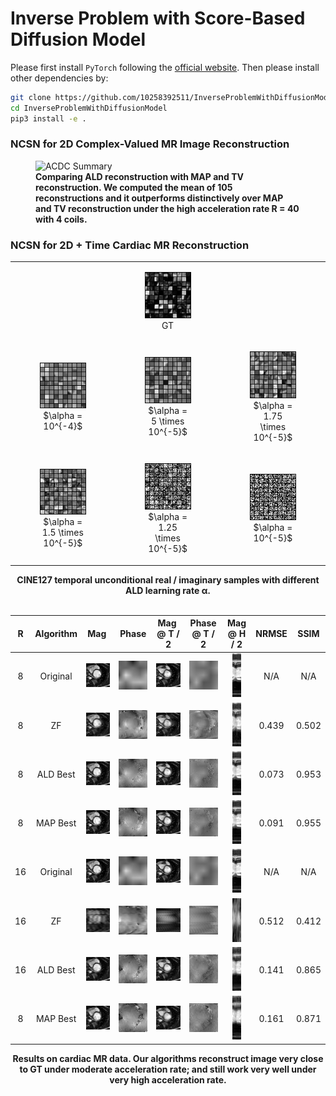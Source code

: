 # Inverse Problem with Score-Based Diffusion Model
Please first install `PyTorch` following the [official website](https://pytorch.org/). Then please install other 
dependencies by:
```bash
git clone https://github.com/10258392511/InverseProblemWithDiffusionModel
cd InverseProblemWithDiffusionModel
pip3 install -e .
```
### NCSN for 2D Complex-Valued MR Image Reconstruction
<figure>
    <img src="readme_images/acdc_summary.gif" alt="ACDC Summary">
    <figcaption><strong>Comparing ALD reconstruction with MAP and TV reconstruction. We computed the mean of 105 reconstructions and it outperforms distinctively over MAP and TV reconstruction under the high acceleration rate R = 40 with 4 coils.</strong></figcaption>
</figure>

### NCSN for 2D + Time Cardiac MR Reconstruction
<table align="center" id="NCSN-3D-unconditional">
    <tbody align="center">
        <tr>
            <td></td>
            <td><figure><img src="readme_images/GT.gif" alt="CINE127 GT blocks"> <br> <figurecaption>GT</figurecaption></figure></td>
            <td></td>
        </tr>
        <tr>
            <td><figure> <img src="readme_images/lr_1e-4.gif" alt="sample with lr 1e-4"> <br> <figurecaption>$\alpha = 10^{-4}$</figurecaption></figure></td>
            <td><figure> <img src="readme_images/lr_5e-5.gif" alt="sample with lr 5e-5"> <br> <figurecaption>$\alpha = 5 \times 10^{-5}$</figurecaption></figure></td>
            <td><figure> <img src="readme_images/lr_1_75e-5.gif" alt="sample with lr 1.75e-4"> <br> <figurecaption>$\alpha = 1.75 \times 10^{-5}$</figurecaption></figure></td>
        </tr>
        <tr>
            <td><figure> <img src="readme_images/lr_1_5e-5.gif" alt="sample with lr 1.5e-5"> <br> <figurecaption>$\alpha = 1.5 \times 10^{-5}$</figurecaption></figure></td>
            <td><figure> <img src="readme_images/lr_1_25e-5.gif" alt="sample with lr 1.25e-4"> <br> <figurecaption>$\alpha = 1.25 \times 10^{-5}$</figurecaption></figure></td>
            <td><figure> <img src="readme_images/lr_1e-5.gif" alt="sample with lr 1e-5"> <br> <figurecaption>$\alpha = 10^{-5}$</figurecaption></figure></td>
        </tr>
    </tbody>
    
    
</table>
<div align="center">
    <strong>CINE127 temporal unconditional real / imaginary samples with different ALD learning rate &alpha;.</strong>
</div>

<br>
<table align="center" id="NCSN-3D-results">
    <tr>
        <th>R</th>
        <th>Algorithm</th>
        <th>Mag<span style="color: white;">.</span></th>
        <th >Phase</th>
        <th>Mag<span style="color: white;">.</span> @ T / 2</th>
        <th>Phase @ T / 2</th>
        <th>Mag @ H / 2</th>
        <th>NRMSE</th>
        <th>SSIM</th>
    </tr>
    <tbody align="center">
        <tr>
            <td>8</td>
            <td>Original</td>
            <td><img src="readme_images/qualitative_2d_time_readme/R_8/original/mag.gif" alt="original mag"></td>
            <td><img src="readme_images/qualitative_2d_time_readme/R_8/original/phase.gif" alt="original phase"></td>
            <td><img src="readme_images/qualitative_2d_time_readme/R_8/original/half_T_mag.png" alt="original mag at half T"></td>
            <td><img src="readme_images/qualitative_2d_time_readme/R_8/original/half_T_phase.png" alt="original phase at half T"></td>
            <td><img src="readme_images/qualitative_2d_time_readme/R_8/original/half_H_mag.png" alt="original mag at half H" height=70></td>
            <td>N/A</td>
            <td>N/A</td>
        </tr>
        <tr>
            <td>8</td>
            <td>ZF</td>
            <td><img src="readme_images/qualitative_2d_time_readme/R_8/ZF/mag.gif" alt="ZF mag"></td>
            <td><img src="readme_images/qualitative_2d_time_readme/R_8/ZF/phase.gif" alt="ZF phase"></td>
            <td><img src="readme_images/qualitative_2d_time_readme/R_8/ZF/half_T_mag.png" alt="ZF mag at half T"></td>
            <td><img src="readme_images/qualitative_2d_time_readme/R_8/ZF/half_T_phase.png" alt="ZF phase at half T"></td>
            <td><img src="readme_images/qualitative_2d_time_readme/R_8/ZF/half_H_mag.png" alt="ZF mag at half H" height=70></td>
            <td>0.439</td>
            <td>0.502</td>
        </tr>
        <tr>
            <td>8</td>
            <td>ALD Best</td>
            <td><img src="readme_images/qualitative_2d_time_readme/R_8/ALD/mag.gif" alt="ALD best mag"></td>
            <td><img src="readme_images/qualitative_2d_time_readme/R_8/ALD/phase.gif" alt="ALD best phase"></td>
            <td><img src="readme_images/qualitative_2d_time_readme/R_8/ALD/half_T_mag.png" alt="ALD best mag at half T"></td>
            <td><img src="readme_images/qualitative_2d_time_readme/R_8/ALD/half_T_phase.png" alt="ALD best phase at half T"></td>
            <td><img src="readme_images/qualitative_2d_time_readme/R_8/ALD/half_H_mag.png" alt="ALD best mag at half H" height=70></td>
            <td>0.073</td>
            <td>0.953</td>
        </tr>
        <tr>
            <td>8</td>
            <td>MAP Best</td>
            <td><img src="readme_images/qualitative_2d_time_readme/R_8/MAP/mag.gif" alt="MAP best mag"></td>
            <td><img src="readme_images/qualitative_2d_time_readme/R_8/MAP/phase.gif" alt="MAP best phase"></td>
            <td><img src="readme_images/qualitative_2d_time_readme/R_8/MAP/half_T_mag.png" alt="MAP best mag at half T"></td>
            <td><img src="readme_images/qualitative_2d_time_readme/R_8/MAP/half_T_phase.png" alt="MAP best phase at half T"></td>
            <td><img src="readme_images/qualitative_2d_time_readme/R_8/MAP/half_H_mag.png" alt="MAP best mag at half H" height=70></td>
            <td>0.091</td>
            <td>0.955</td>
        </tr>
        <tr>
            <td>16</td>
            <td>Original</td>
            <td><img src="readme_images/qualitative_2d_time_readme/R_16/original/mag.gif" alt="original mag"></td>
            <td><img src="readme_images/qualitative_2d_time_readme/R_16/original/phase.gif" alt="original phase"></td>
            <td><img src="readme_images/qualitative_2d_time_readme/R_16/original/half_T_mag.png" alt="original mag at half T"></td>
            <td><img src="readme_images/qualitative_2d_time_readme/R_16/original/half_T_phase.png" alt="original phase at half T"></td>
            <td><img src="readme_images/qualitative_2d_time_readme/R_16/original/half_H_mag.png" alt="original mag at half H" height=70></td>
            <td>N/A</td>
            <td>N/A</td>
        </tr>
        <tr>
            <td>16</td>
            <td>ZF</td>
            <td><img src="readme_images/qualitative_2d_time_readme/R_16/ZF/mag.gif" alt="ZF mag"></td>
            <td><img src="readme_images/qualitative_2d_time_readme/R_16/ZF/phase.gif" alt="ZF phase"></td>
            <td><img src="readme_images/qualitative_2d_time_readme/R_16/ZF/half_T_mag.png" alt="ZF mag at half T"></td>
            <td><img src="readme_images/qualitative_2d_time_readme/R_16/ZF/half_T_phase.png" alt="ZF phase at half T"></td>
            <td><img src="readme_images/qualitative_2d_time_readme/R_16/ZF/half_H_mag.png" alt="ZF mag at half H" height=70></td>
            <td>0.512</td>
            <td>0.412</td>
        </tr>
        <tr>
            <td>16</td>
            <td>ALD Best</td>
            <td><img src="readme_images/qualitative_2d_time_readme/R_16/ALD/mag.gif" alt="ALD best mag"></td>
            <td><img src="readme_images/qualitative_2d_time_readme/R_16/ALD/phase.gif" alt="ALD best phase"></td>
            <td><img src="readme_images/qualitative_2d_time_readme/R_16/ALD/half_T_mag.png" alt="ALD best mag at half T"></td>
            <td><img src="readme_images/qualitative_2d_time_readme/R_16/ALD/half_T_phase.png" alt="ALD best phase at half T"></td>
            <td><img src="readme_images/qualitative_2d_time_readme/R_16/ALD/half_H_mag.png" alt="ALD best mag at half H" height=70></td>
            <td>0.141</td>
            <td>0.865</td>
        </tr>
        <tr>
            <td>8</td>
            <td>MAP Best</td>
            <td><img src="readme_images/qualitative_2d_time_readme/R_16/MAP/mag.gif" alt="MAP best mag"></td>
            <td><img src="readme_images/qualitative_2d_time_readme/R_16/MAP/phase.gif" alt="MAP best phase"></td>
            <td><img src="readme_images/qualitative_2d_time_readme/R_16/MAP/half_T_mag.png" alt="MAP best mag at half T"></td>
            <td><img src="readme_images/qualitative_2d_time_readme/R_16/MAP/half_T_phase.png" alt="MAP best phase at half T"></td>
            <td><img src="readme_images/qualitative_2d_time_readme/R_16/MAP/half_H_mag.png" alt="MAP best mag at half H" height=70></td>
            <td>0.161</td>
            <td>0.871</td>
        </tr>
    </tbody>
</table>

<div align="center">
    <strong>Results on cardiac MR data. Our algorithms reconstruct image very close to GT under moderate acceleration rate; and still work very well under very high acceleration rate. </strong>
</div>
